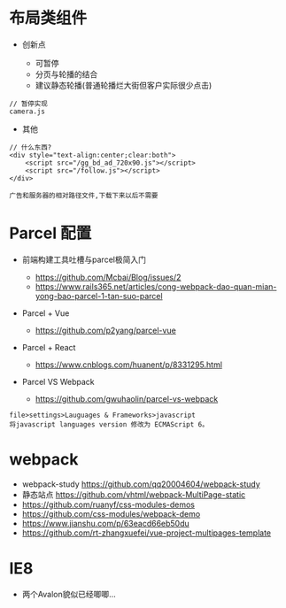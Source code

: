 # 布局类组件

- 创新点

    - 可暂停
    - 分页与轮播的结合
    - 建议静态轮播(普通轮播烂大街但客户实际很少点击)

```shell
// 暂停实现
camera.js
```
    
- 其他    
```shell
// 什么东西?
<div style="text-align:center;clear:both">
    <script src="/gg_bd_ad_720x90.js"></script>
    <script src="/follow.js"></script>
</div>

广告和服务器的相对路径文件,下载下来以后不需要
```

# Parcel 配置

- 前端构建工具吐槽与parcel极简入门 
    - https://github.com/Mcbai/Blog/issues/2
    - https://www.rails365.net/articles/cong-webpack-dao-quan-mian-yong-bao-parcel-1-tan-suo-parcel
    
- Parcel + Vue 
    - https://github.com/p2yang/parcel-vue
    
- Parcel  + React

    - https://www.cnblogs.com/huanent/p/8331295.html    

- Parcel VS Webpack 
    - https://github.com/gwuhaolin/parcel-vs-webpack

```shell
file>settings>Lauguages & Frameworks>javascript
将javascript languages version 修改为 ECMAScript 6。
```

# webpack

- webpack-study https://github.com/qq20004604/webpack-study
- 静态站点 https://github.com/vhtml/webpack-MultiPage-static
- https://github.com/ruanyf/css-modules-demos
- https://github.com/css-modules/webpack-demo
- https://www.jianshu.com/p/63eacd66eb50du
- https://github.com/rt-zhangxuefei/vue-project-multipages-template


# IE8

- 两个Avalon貌似已经唧唧...